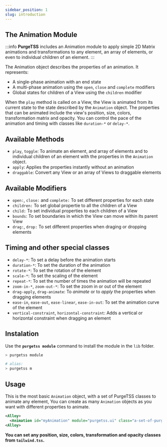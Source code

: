 ```yaml
---
sidebar_position: 1
slug: introduction
---
```


## The Animation Module
:::info
**PurgeTSS** includes an Animation module to apply simple 2D Matrix animations and transformations to any element, an array of elements, or even to individual children of an element.
:::

The Animation object describes the properties of an animation. It represents:
- A single-phase animation with an end state
- A multi-phase animation using the `open`, `close` and `complete` modifiers
- Global states for children of a View using the `children` modifier

When the `play` method is called on a View, the View is animated from its current state to the state described by the `Animation` object. The properties that can be animated include the view's position, size, colors, transformation matrix and opacity. You can control the pace of the animation and timing with classes like `duration-*` or `delay-*`.


## Available Methods
- `play`, `toggle`: To animate an element, and array of elements and to individual children of an element with the properties in the `Animation` object.
- `apply`: Applies the properties instantly without an animation
- `draggable`: Convert any View or an array of Views to draggable elements


## Available Modifiers
- `open:`, `close:` and `complete:` To set different properties for each state
- `children:` To set global propertie to all the children of a View
- `child:` To set individual properties to each children of a View
- `bounds`: To set boundaries in which the View can move within its parent View
- `drag:`, `drop:` To set different properties when draging or dropping elements


## Timing and other special classes
- `delay-*`: To set a delay before the animation starts
- `duration-*`: To set the duration of the animation
- `rotate-*`: To set the rotation of the element
- `scale-*`: To set the scaling of the element
- `repeat-*`: To set the number of times the animation will be repeated
- `zoom-in-*`, `zoom-out-*`: To set the zoom in or out of the element
- `drag-apply`, `drag-animate`: To *animate* or to *apply* the properties when dragging elements
- `ease-in`, `ease-out`, `ease-linear`, `ease-in-out`: To set the animation curve of the element
- `vertical-constraint`, `horizontal-constraint`: Adds a vertical or horizontal constraint when dragging an element


## Instalation
Use the **`purgetss module`** command to install the module in the `lib` folder.

```bash
> purgetss module

# alias:
> purgetss m
```


## Usage
This is the most basic `Animation` object, with a set of PurgeTSS classes to animate any element, You can create as many `Animation` objects as you want with different properties to animate.

```xml
<Alloy>
  <Animation id="myAnimation" module="purgetss.ui" class="a-set-of-purgetss-classes" />
<Alloy>
```

**You can set any position, size, colors, transformation and opacity classes from `tailwind.tss`.**
